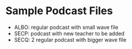 # Sample Podcast Files

* ALBO: regular podcast with small wave file
* SECP: podcast with new teacher to be added
* SECQ: 2 regular podcast with bigger wave file

